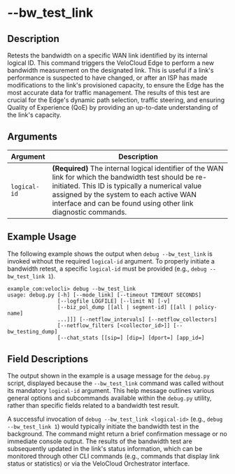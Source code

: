 #	--bw_test_link <logical-id>

##	Description
Retests the bandwidth on a specific WAN link identified by its internal logical ID. This command triggers the VeloCloud Edge to perform a new bandwidth measurement on the designated link. This is useful if a link's performance is suspected to have changed, or after an ISP has made modifications to the link's provisioned capacity, to ensure the Edge has the most accurate data for traffic management. The results of this test are crucial for the Edge's dynamic path selection, traffic steering, and ensuring Quality of Experience (QoE) by providing an up-to-date understanding of the link's capacity.

##  Arguments
| Argument   | Description                                                                 |
|------------|-----------------------------------------------------------------------------|
| `logical-id` | **(Required)** The internal logical identifier of the WAN link for which the bandwidth test should be re-initiated. This ID is typically a numerical value assigned by the system to each active WAN interface and can be found using other link diagnostic commands. |

##  Example Usage
The following example shows the output when `debug --bw_test_link` is invoked without the required `logical-id` argument. To properly initiate a bandwidth retest, a specific `logical-id` must be provided (e.g., `debug --bw_test_link 1`).

```
example_com:velocli> debug --bw_test_link
usage: debug.py [-h] [--mode_link] [--timeout TIMEOUT SECONDS]
                [--logfile LOGFILE] [--limit N] [-v]
                [--biz_pol_dump [[all | segment-id] [[all | policy-name]
                ...]]] [--netflow_intervals] [--netflow_collectors]
                [--netflow_filters [<collector_id>]] [--bw_testing_dump]
                [--chat_stats [[sip=] [dip=] [dport=] [app_id=]
```

##  Field Descriptions
The output shown in the example is a usage message for the `debug.py` script, displayed because the `--bw_test_link` command was called without its mandatory `logical-id` argument. This help message outlines various general options and subcommands available within the `debug.py` utility, rather than specific fields related to a bandwidth test result.

A successful invocation of `debug --bw_test_link <logical-id>` (e.g., `debug --bw_test_link 1`) would typically initiate the bandwidth test in the background. The command might return a brief confirmation message or no immediate console output. The results of the bandwidth test are subsequently updated in the link's status information, which can be monitored through other CLI commands (e.g., commands that display link status or statistics) or via the VeloCloud Orchestrator interface.